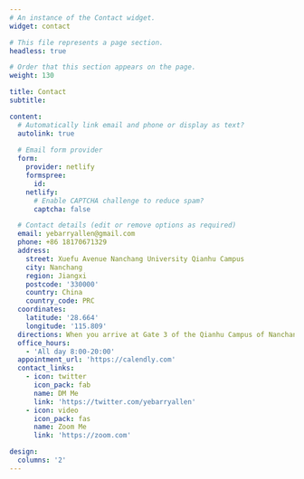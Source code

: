 ```yaml
---
# An instance of the Contact widget.
widget: contact

# This file represents a page section.
headless: true

# Order that this section appears on the page.
weight: 130

title: Contact
subtitle:

content:
  # Automatically link email and phone or display as text?
  autolink: true
  
  # Email form provider
  form:
    provider: netlify
    formspree:
      id:
    netlify:
      # Enable CAPTCHA challenge to reduce spam?
      captcha: false

  # Contact details (edit or remove options as required)
  email: yebarryallen@gmail.com
  phone: +86 18170671329
  address:
    street: Xuefu Avenue Nanchang University Qianhu Campus
    city: Nanchang
    region: Jiangxi
    postcode: '330000'
    country: China
    country_code: PRC
  coordinates:
    latitude: '28.664'
    longitude: '115.809'
  directions: When you arrive at Gate 3 of the Qianhu Campus of Nanchang University, go straight and turn right into Student Residence Building 9.
  office_hours:
    - 'All day 8:00-20:00'
  appointment_url: 'https://calendly.com'
  contact_links:
    - icon: twitter
      icon_pack: fab
      name: DM Me
      link: 'https://twitter.com/yebarryallen'
    - icon: video
      icon_pack: fas
      name: Zoom Me
      link: 'https://zoom.com'

design:
  columns: '2'
---
```

